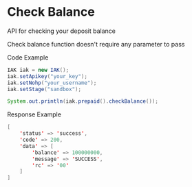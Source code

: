 # Check Balance
API for checking your deposit balance

Check balance function doesn't require any parameter to pass

Code Example
```java
IAK iak = new IAK();
iak.setApikey("your_key");
iak.setNohp("your_username");
iak.setStage("sandbox");

System.out.println(iak.prepaid().checkBalance());
```
Response Example
```java
[
    'status' => 'success',
    'code' => 200,
    'data' => [
        'balance' => 100000000,
        'message' => 'SUCCESS',
        'rc' => '00'
    ]
]
```